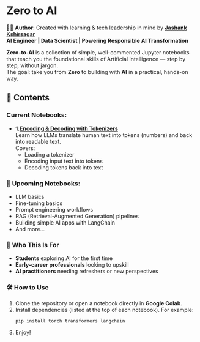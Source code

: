 # Zero to AI
🧑‍💻 **Author**: Created with learning & tech leadership in mind by **[Jashank Kshirsagar](https://www.linkedin.com/in/jashank-kshirsagar/)**  
**AI Engineer | Data Scientist | Powering Responsible AI Transformation**

**Zero-to-AI** is a collection of simple, well-commented Jupyter notebooks that teach you the foundational skills of Artificial Intelligence — step by step, without jargon.  
The goal: take you from **Zero** to building with **AI** in a practical, hands-on way.  

## 📂 Contents  

### Current Notebooks:  
- **1.[Encoding & Decoding with Tokenizers](./Encoder_Decoder_Jashank.K.ipynb)**  
  Learn how LLMs translate human text into tokens (numbers) and back into readable text.  
  Covers:  
  - Loading a tokenizer  
  - Encoding input text into tokens  
  - Decoding tokens back into text  

### 🔄 **Upcoming Notebooks:** 
- LLM basics
- Fine-tuning basics  
- Prompt engineering workflows  
- RAG (Retrieval-Augmented Generation) pipelines  
- Building simple AI apps with LangChain  
- And more…  



### 🎯 Who This Is For  
- **Students** exploring AI for the first time  
- **Early-career professionals** looking to upskill  
- **AI practitioners** needing refreshers or new perspectives  


### 🛠 How to Use  
1. Clone the repository or open a notebook directly in **Google Colab**.  
2. Install dependencies (listed at the top of each notebook). For example:  
   ```bash
   pip install torch transformers langchain
3. Enjoy! 
